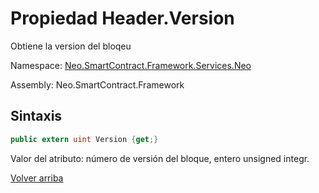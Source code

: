 # Propiedad Header.Version

Obtiene la version del bloqeu

Namespace: [Neo.SmartContract.Framework.Services.Neo](../../AntShares.md)

Assembly: Neo.SmartContract.Framework

## Sintaxis

```c#
public extern uint Version {get;}
```

Valor del atributo: número de versión del bloque, entero unsigned integr.



[Volver arriba](../header.md)

